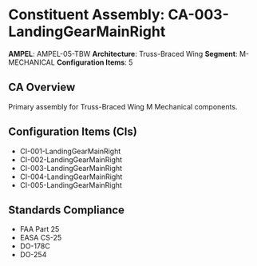 # Constituent Assembly: CA-003-LandingGearMainRight

**AMPEL**: AMPEL-05-TBW
**Architecture**: Truss-Braced Wing
**Segment**: M-MECHANICAL
**Configuration Items**: 5

## CA Overview
Primary assembly for Truss-Braced Wing M Mechanical components.

## Configuration Items (CIs)
- CI-001-LandingGearMainRight
- CI-002-LandingGearMainRight
- CI-003-LandingGearMainRight
- CI-004-LandingGearMainRight
- CI-005-LandingGearMainRight

## Standards Compliance
- FAA Part 25
- EASA CS-25
- DO-178C
- DO-254
